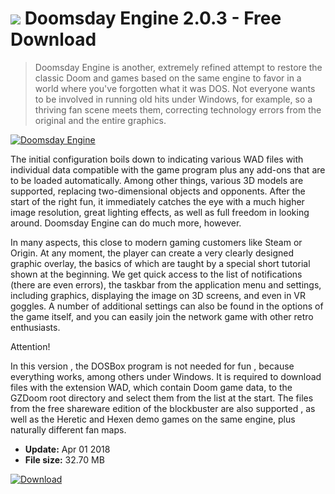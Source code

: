 # ![](https://cdn.softexe.net/static/icon/win.gif) Doomsday Engine 2.0.3 - Free Download

> Doomsday Engine is another, extremely refined attempt to restore the classic Doom and games based on the same engine to favor in a world where you've forgotten what it was DOS. Not everyone wants to be involved in running old hits under Windows, for example, so a thriving fan scene meets them, correcting technology errors from the original and the entire graphics.

[![Doomsday Engine](https://gallery.dpcdn.pl/imgc/Tools/63639/g_-_420x350_1.5_-_x20151118115811_0.jpg)](https://softexe.net/win/games-entertainment/shooters/doomsday-engine:pRdba.html)

The initial configuration boils down to indicating various WAD files with individual data compatible with the game program plus any add-ons that are to be loaded automatically. Among other things, various 3D models are supported, replacing two-dimensional objects and opponents. After the start of the right fun, it immediately catches the eye with a much higher image resolution, great lighting effects, as well as full freedom in looking around. Doomsday Engine can do much more, however.
 
 
 In many aspects, this close to modern gaming customers like Steam or Origin. At any moment, the player can create a very clearly designed graphic overlay, the basics of which are taught by a special short tutorial shown at the beginning. We get quick access to the list of notifications (there are even errors), the taskbar from the application menu and settings, including graphics, displaying the image on 3D screens, and even in VR goggles. A number of additional settings can also be found in the options of the game itself, and you can easily join the network game with other retro enthusiasts.
 
 
 
 Attention!
 
 In this version , the DOSBox program is not needed for fun , because everything works, among others under Windows. It is required to download files with the extension WAD, which contain Doom game data, to the GZDoom root directory and select them from the list at the start. The files from the free shareware edition of the blockbuster are also supported , as well as the Heretic and Hexen demo games on the same engine, plus naturally different fan maps.


- **Update:** Apr 01 2018
- **File size:** 32.70 MB

[![Download](https://cdn.softexe.net/static/img/download.png)](https://softexe.net/win/games-entertainment/shooters/doomsday-engine:pRdba.html)

